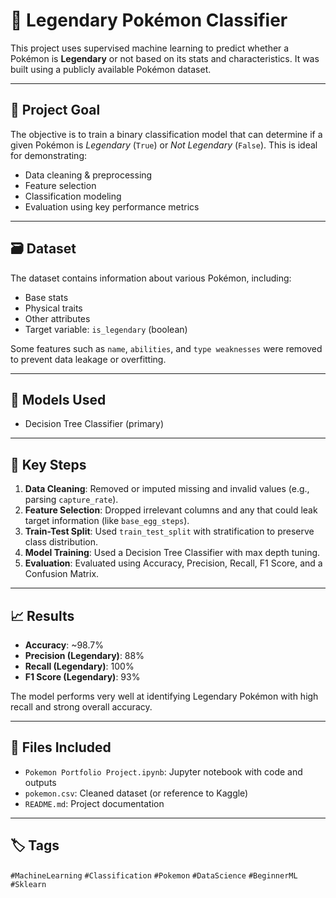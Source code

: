 # 🧠 Legendary Pokémon Classifier

This project uses supervised machine learning to predict whether a Pokémon is **Legendary** or not based on its stats and characteristics. It was built using a publicly available Pokémon dataset.

---

## 📌 Project Goal

The objective is to train a binary classification model that can determine if a given Pokémon is *Legendary* (`True`) or *Not Legendary* (`False`). This is ideal for demonstrating:

- Data cleaning & preprocessing
- Feature selection
- Classification modeling
- Evaluation using key performance metrics

---

## 🗃️ Dataset

The dataset contains information about various Pokémon, including:

- Base stats
- Physical traits
- Other attributes
- Target variable: `is_legendary` (boolean)

Some features such as `name`, `abilities`, and `type weaknesses` were removed to prevent data leakage or overfitting.

---

## 🧪 Models Used

- Decision Tree Classifier (primary)

---

## 🧼 Key Steps

1. **Data Cleaning**: Removed or imputed missing and invalid values (e.g., parsing `capture_rate`).
2. **Feature Selection**: Dropped irrelevant columns and any that could leak target information (like `base_egg_steps`).
3. **Train-Test Split**: Used `train_test_split` with stratification to preserve class distribution.
4. **Model Training**: Used a Decision Tree Classifier with max depth tuning.
5. **Evaluation**: Evaluated using Accuracy, Precision, Recall, F1 Score, and a Confusion Matrix.

---

## 📈 Results

- **Accuracy**: ~98.7%
- **Precision (Legendary)**: 88%
- **Recall (Legendary)**: 100%
- **F1 Score (Legendary)**: 93%

The model performs very well at identifying Legendary Pokémon with high recall and strong overall accuracy.

---

## 📁 Files Included

- `Pokemon Portfolio Project.ipynb`: Jupyter notebook with code and outputs
- `pokemon.csv`: Cleaned dataset (or reference to Kaggle)
- `README.md`: Project documentation

---

## 🏷️ Tags

`#MachineLearning` `#Classification` `#Pokemon` `#DataScience` `#BeginnerML` `#Sklearn`
